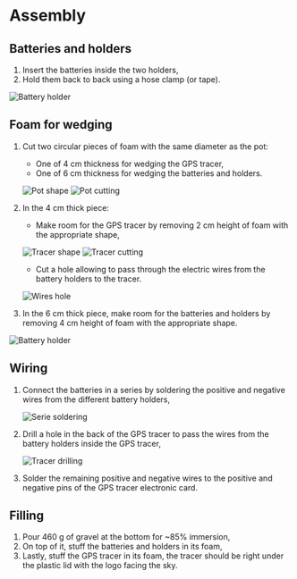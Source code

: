 # Assembly

## Batteries and holders

1. Insert the batteries inside the two holders,
2. Hold them back to back using a hose clamp (or tape).

![Battery holder](material/battery-1.jpeg)

## Foam for wedging

1. Cut two circular pieces of foam with the same diameter as the pot:
    - One of 4 cm thickness for wedging the GPS tracer,
    - One of 6 cm thickness for wedging the batteries and holders.

    ![Pot shape](material/foam-1.jpeg)
    ![Pot cutting](material/foam-2.jpeg)

2. In the 4 cm thick piece:
   - Make room for the GPS tracer by removing 2 cm height of foam with the appropriate shape,
  
    ![Tracer shape](material/foam-3.jpeg)
    ![Tracer cutting](material/foam-4.jpeg)

    - Cut a hole allowing to pass through the electric wires from the battery holders to the tracer.
  
    ![Wires hole](material/foam-5.jpeg)

3. In the 6 cm thick piece, make room for the batteries and holders by removing 4 cm height of foam with the appropriate shape.

![Battery holder](material/foam-6.jpeg)

## Wiring

1. Connect the batteries in a series by soldering the positive and negative wires from the different battery holders,

    ![Serie soldering](material/wiring-1.jpeg)

2. Drill a hole in the back of the GPS tracer to pass the wires from the battery holders inside the GPS tracer,

    ![Tracer drilling](material/wiring-2.jpeg)

3. Solder the remaining positive and negative wires to the positive and negative pins of the GPS tracer electronic card.

## Filling

1. Pour 460 g of gravel at the bottom for ~85% immersion,
2. On top of it, stuff the batteries and holders in its foam,
3. Lastly, stuff the GPS tracer in its foam, the tracer should be right under the plastic lid with the logo facing the sky.
